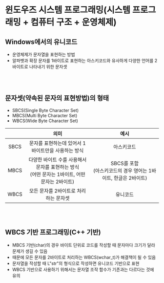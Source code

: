 # 윈도우즈 시스템 프로그래밍(시스템 프로그래밍 + 컴퓨터 구조 + 운영체제)

## Windows에서의 유니코드
- 운영체제가 문자열을 표현하는 방법
- 알파벳과 확장 문자를 1바이트로 표현하는 아스키코드와 유사하게 다양한 언어를 2바이트로 나타내기 위한 문자셋
<br>
<br>

## 문자셋(약속된 문자의 표현방법)의 형태
- SBCS(Single Byte Character Set)
- MBCS(Multi Byte Character Set)
- WBCS(Wide Byte Character Set)   

||의미|예시|
:--:|:--:|:--:
SBCS|문자를 표현하는데 있어서 1바이트만을 사용하는 방식|아스키코드
MBCS|다양한 바이트 수를 사용해서 문자를 표현하는 방식<br>(어떤 문자는 1바이트, 어떤 문자는 2바이트)|SBCS를 포함<br>(아스키코드의 경우 영어는 1바이트, 한글은 2바이트)
WBCS|모든 문자를 2바이트로 처리하는 문자셋|유니코드

<br>
<br>

## WBCS 기반 프로그래밍(C++ 기반)
- MBCS 기반(char)의 경우 바이트 단위로 코드를 작성할 때 문자마다 크기가 달라 문제가 생길 수 있음
- 때문에 모든 문자를 2바이트로 처리하는 WBCS(wchar_t)가 해결책이 될 수 있음
- 문자열을 작성할 때 L"str"의 형식으로 작성하면 유니코드 기반으로 표현
- WBCS 기반으로 사용하기 위해서는 문자열 조작 함수가 기존과는 다르다는 것에 유의

<br>
<br>

